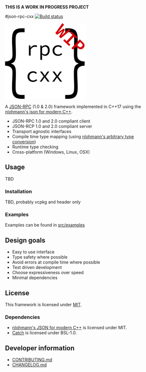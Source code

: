 **THIS IS A WORK IN PROGRESS PROJECT**

#json-rpc-cxx
[![Build status](https://ci.appveyor.com/api/projects/status/c6rv869h984m1eo2?svg=true)](https://ci.appveyor.com/project/cinemast/json-rpc-cxx)

![json-rpc-cxx-icon](doc/icon.png)

A [JSON-RPC](https://www.jsonrpc.org/) (1.0 & 2.0) framework implemented in C++17 using the [nlohmann's json for modern C++](https://github.com/nlohmann/json).

- JSON-RPC 1.0 and 2.0 compliant client
- JSON-RCP 1.0 and 2.0 compliant server
- Transport agnostic interfaces
- Compile time type mapping (using [nlohmann's arbitrary type conversion](https://github.com/nlohmann/json#arbitrary-types-conversions))
- Runtime type checking
- Cross-platform (Windows, Linux, OSX)

## Usage
TBD

### Installation
TBD, probably vcpkg and header only
### Examples
Examples can be found in [src/examples](src/examples)

## Design goals
- Easy to use interface
- Type safety where possible
- Avoid errors at compile time where possible
- Test driven development
- Choose expressiveness over speed
- Minimal dependencies

## License
This framework is licensed under [MIT](LICENSE).

### Dependencies
- [nlohmann's JSON for modern C++](https://github.com/nlohmann/json) is licensed under MIT.
- [Catch](https://github.com/catchorg/Catch2) is licensed under BSL-1.0.

## Developer information
- [CONTRIBUTING.md](CONTRIBUTING.md)
- [CHANGELOG.md](CHANGELOG.md)